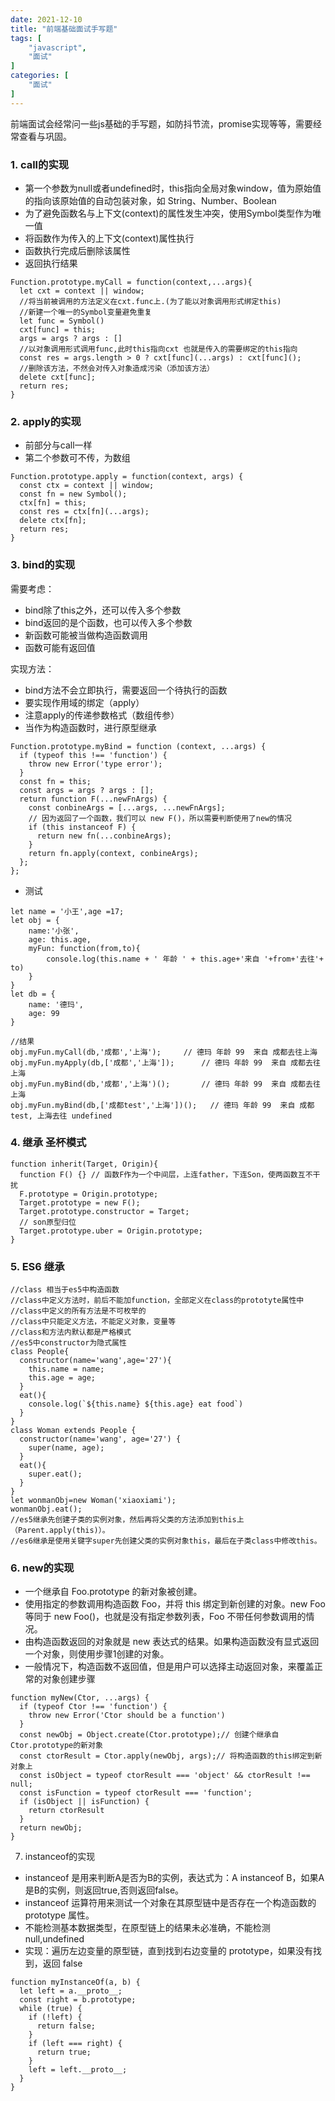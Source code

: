 ```yaml
---
date: 2021-12-10
title: "前端基础面试手写题"
tags: [
    "javascript",
    "面试"
]
categories: [
    "面试"
]
---
```



前端面试会经常问一些js基础的手写题，如防抖节流，promise实现等等，需要经常查看与巩固。
<!--more-->

### 1. call的实现
- 第一个参数为null或者undefined时，this指向全局对象window，值为原始值的指向该原始值的自动包装对象，如 String、Number、Boolean
- 为了避免函数名与上下文(context)的属性发生冲突，使用Symbol类型作为唯一值
- 将函数作为传入的上下文(context)属性执行
- 函数执行完成后删除该属性
- 返回执行结果

```
Function.prototype.myCall = function(context,...args){
  let cxt = context || window;
  //将当前被调用的方法定义在cxt.func上.(为了能以对象调用形式绑定this)
  //新建一个唯一的Symbol变量避免重复
  let func = Symbol() 
  cxt[func] = this;
  args = args ? args : []
  //以对象调用形式调用func,此时this指向cxt 也就是传入的需要绑定的this指向
  const res = args.length > 0 ? cxt[func](...args) : cxt[func]();
  //删除该方法，不然会对传入对象造成污染（添加该方法）
  delete cxt[func];
  return res;
}
```

### 2. apply的实现
- 前部分与call一样
- 第二个参数可不传，为数组

```
Function.prototype.apply = function(context, args) {
  const ctx = context || window;
  const fn = new Symbol();
  ctx[fn] = this;
  const res = ctx[fn](...args);
  delete ctx[fn];
  return res;
}
```

### 3. bind的实现
需要考虑：

- bind除了this之外，还可以传入多个参数
- bind返回的是个函数，也可以传入多个参数
- 新函数可能被当做构造函数调用
- 函数可能有返回值

实现方法：

- bind方法不会立即执行，需要返回一个待执行的函数
- 要实现作用域的绑定（apply）
- 注意apply的传递参数格式（数组传参）
- 当作为构造函数时，进行原型继承

```
Function.prototype.myBind = function (context, ...args) {
  if (typeof this !== 'function') {
    throw new Error('type error');
  }
  const fn = this;
  const args = args ? args : [];
  return function F(...newFnArgs) {
    const conbineArgs = [...args, ...newFnArgs];
    // 因为返回了一个函数，我们可以 new F()，所以需要判断使用了new的情况
    if (this instanceof F) {
      return new fn(...conbineArgs);
    }
    return fn.apply(context, conbineArgs);
  };
};
```
- 测试

```
let name = '小王',age =17;
let obj = {
    name:'小张',
    age: this.age,
    myFun: function(from,to){
        console.log(this.name + ' 年龄 ' + this.age+'来自 '+from+'去往'+ to)
    }
}
let db = {
    name: '德玛',
    age: 99
}

//结果
obj.myFun.myCall(db,'成都','上海');     // 德玛 年龄 99  来自 成都去往上海
obj.myFun.myApply(db,['成都','上海']);      // 德玛 年龄 99  来自 成都去往上海
obj.myFun.myBind(db,'成都','上海')();       // 德玛 年龄 99  来自 成都去往上海
obj.myFun.myBind(db,['成都test','上海'])();   // 德玛 年龄 99  来自 成都test, 上海去往 undefined
```

### 4. 继承 圣杯模式
```
function inherit(Target, Origin){
  function F() {} // 函数F作为一个中间层，上连father，下连Son，使两函数互不干扰
  F.prototype = Origin.prototype;
  Target.prototype = new F();
  Target.prototype.constructor = Target;
  // son原型归位
  Target.prototype.uber = Origin.prototype;
}
```

### 5. ES6 继承
```
//class 相当于es5中构造函数
//class中定义方法时，前后不能加function，全部定义在class的prototyte属性中
//class中定义的所有方法是不可枚举的
//class中只能定义方法，不能定义对象，变量等
//class和方法内默认都是严格模式
//es5中constructor为隐式属性
class People{
  constructor(name='wang',age='27'){
    this.name = name;
    this.age = age;
  }
  eat(){
    console.log(`${this.name} ${this.age} eat food`)
  }
}
class Woman extends People {
  constructor(name='wang', age='27') {
    super(name, age);
  }
  eat(){
    super.eat();
  }
}
let wonmanObj=new Woman('xiaoxiami'); 
wonmanObj.eat();
//es5继承先创建子类的实例对象，然后再将父类的方法添加到this上（Parent.apply(this)）。 
//es6继承是使用关键字super先创建父类的实例对象this，最后在子类class中修改this。
```

### 6. new的实现
- 一个继承自 Foo.prototype 的新对象被创建。
- 使用指定的参数调用构造函数 Foo，并将 this 绑定到新创建的对象。new Foo 等同于 new Foo()，也就是没有指定参数列表，Foo 不带任何参数调用的情况。
- 由构造函数返回的对象就是 new 表达式的结果。如果构造函数没有显式返回一个对象，则使用步骤1创建的对象。
- 一般情况下，构造函数不返回值，但是用户可以选择主动返回对象，来覆盖正常的对象创建步骤

```
function myNew(Ctor, ...args) {
  if (typeof Ctor !== 'function') {
    throw new Error('Ctor should be a function')
  }
  const newObj = Object.create(Ctor.prototype);// 创建个继承自Ctor.prototype的新对象
  const ctorResult = Ctor.apply(newObj, args);// 将构造函数的this绑定到新对象上
  const isObject = typeof ctorResult === 'object' && ctorResult !== null;
  const isFunction = typeof ctorResult === 'function';
  if (isObject || isFunction) {
    return ctorResult
  }
  return newObj;
}
```

7. instanceof的实现
- instanceof 是用来判断A是否为B的实例，表达式为：A instanceof B，如果A是B的实例，则返回true,否则返回false。
- instanceof 运算符用来测试一个对象在其原型链中是否存在一个构造函数的 prototype 属性。
- 不能检测基本数据类型，在原型链上的结果未必准确，不能检测null,undefined
- 实现：遍历左边变量的原型链，直到找到右边变量的 prototype，如果没有找到，返回 false
```
function myInstanceOf(a, b) {
  let left = a.__proto__;
  const right = b.prototype;
  while (true) {
    if (!left) {
      return false;
    }
    if (left === right) {
      return true;
    }
    left = left.__proto__;
  }
}
```